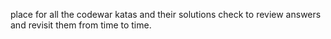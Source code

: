 place for all the codewar katas and their solutions
check to review answers and revisit them from time to time.

